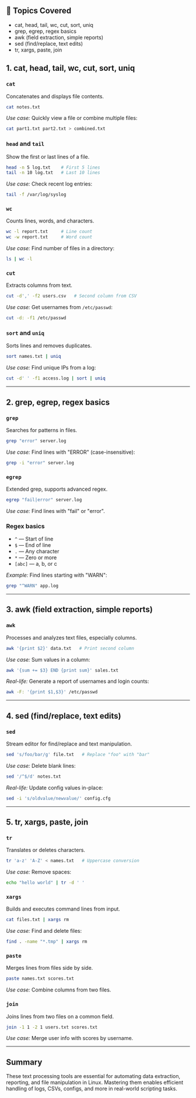 ## 📌 Topics Covered
- cat, head, tail, wc, cut, sort, uniq
- grep, egrep, regex basics
- awk (field extraction, simple reports)
- sed (find/replace, text edits)
- tr, xargs, paste, join


## 1. cat, head, tail, wc, cut, sort, uniq

### `cat`
Concatenates and displays file contents.
```bash
cat notes.txt
```
*Use case:* Quickly view a file or combine multiple files:
```bash
cat part1.txt part2.txt > combined.txt
```

### `head` and `tail`
Show the first or last lines of a file.
```bash
head -n 5 log.txt    # First 5 lines
tail -n 10 log.txt   # Last 10 lines
```
*Use case:* Check recent log entries:
```bash
tail -f /var/log/syslog
```

### `wc`
Counts lines, words, and characters.
```bash
wc -l report.txt     # Line count
wc -w report.txt     # Word count
```
*Use case:* Find number of files in a directory:
```bash
ls | wc -l
```

### `cut`
Extracts columns from text.
```bash
cut -d',' -f2 users.csv   # Second column from CSV
```
*Use case:* Get usernames from `/etc/passwd`:
```bash
cut -d: -f1 /etc/passwd
```

### `sort` and `uniq`
Sorts lines and removes duplicates.
```bash
sort names.txt | uniq
```
*Use case:* Find unique IPs from a log:
```bash
cut -d' ' -f1 access.log | sort | uniq
```

---

## 2. grep, egrep, regex basics

### `grep`
Searches for patterns in files.
```bash
grep "error" server.log
```
*Use case:* Find lines with "ERROR" (case-insensitive):
```bash
grep -i "error" server.log
```

### `egrep`
Extended grep, supports advanced regex.
```bash
egrep "fail|error" server.log
```
*Use case:* Find lines with "fail" or "error".

### Regex basics
- `^` — Start of line
- `$` — End of line
- `.` — Any character
- `*` — Zero or more
- `[abc]` — a, b, or c

*Example:* Find lines starting with "WARN":
```bash
grep "^WARN" app.log
```

---

## 3. awk (field extraction, simple reports)

### `awk`
Processes and analyzes text files, especially columns.
```bash
awk '{print $2}' data.txt   # Print second column
```
*Use case:* Sum values in a column:
```bash
awk '{sum += $3} END {print sum}' sales.txt
```
*Real-life:* Generate a report of usernames and login counts:
```bash
awk -F: '{print $1,$3}' /etc/passwd
```

---

## 4. sed (find/replace, text edits)

### `sed`
Stream editor for find/replace and text manipulation.
```bash
sed 's/foo/bar/g' file.txt   # Replace "foo" with "bar"
```
*Use case:* Delete blank lines:
```bash
sed '/^$/d' notes.txt
```
*Real-life:* Update config values in-place:
```bash
sed -i 's/oldvalue/newvalue/' config.cfg
```

---

## 5. tr, xargs, paste, join

### `tr`
Translates or deletes characters.
```bash
tr 'a-z' 'A-Z' < names.txt   # Uppercase conversion
```
*Use case:* Remove spaces:
```bash
echo "hello world" | tr -d ' '
```

### `xargs`
Builds and executes command lines from input.
```bash
cat files.txt | xargs rm
```
*Use case:* Find and delete files:
```bash
find . -name "*.tmp" | xargs rm
```

### `paste`
Merges lines from files side by side.
```bash
paste names.txt scores.txt
```
*Use case:* Combine columns from two files.

### `join`
Joins lines from two files on a common field.
```bash
join -1 1 -2 1 users.txt scores.txt
```
*Use case:* Merge user info with scores by username.

---

## Summary

These text processing tools are essential for automating data extraction, reporting, and file manipulation in Linux. Mastering them enables efficient handling of logs, CSVs, configs, and more in real-world scripting tasks.